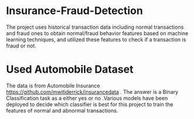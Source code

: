 # Insurance-Fraud-Detection
The project uses historical transaction data including normal transactions and fraud ones to obtain normal/fraud behavior features 
based on machine learning techniques, and utilized these features to check if a transaction is fraud or not.


# Used Automobile Dataset
The data is from Automobile Insurance https://github.com/mwitiderrick/insurancedata . The answer is a Binary Classification task as a either yes or no .Various models have been deployed to decide which classifier is best for this project to train the features of normal and abnormal transactions.
